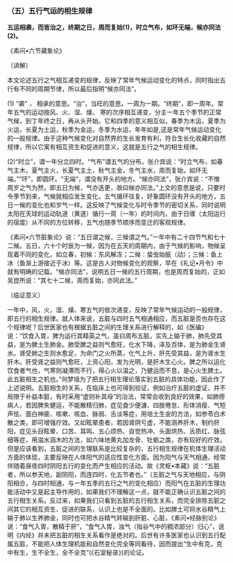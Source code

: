 ### （五）五行气运的相生规律

**五运相袭，而皆治之，终期之日，周而复始(1)，时立气布，如环无端，候亦同法(2)。**

​《素问•六节藏象论》

〔讲解〕

本文论述五行之气相互递变的规律，反映了常年气候运动变化的特点，同时指出五行有不同的周期节律，所以最后指明“候亦同法”。

(1) “袭” _，_ 相承的意思。“治”，当旺的意思。一周为一期。“终期”，即一周年。常年五气的运动按风、火、湿、燥、
寒的次序相互递变，分主一年五个季节的正常气候，到丁年终之日，再从头开始。它和四季的意义相互似，春季为木运，夏季为火运，长夏为土运，秋季为金运，冬季为水运，年年如是,这是常年气候运动变化的一般规律。由于这种气候变化对自然界的生长发育有利，符合生长化收藏的自然规律，所以它寓有相互资生和促进的意义，这就是五行之气的相生规律。

(2)“时立”，谓一年分立四时。“气布”谓五气的分布。张介宾说：“时立气布，如春气主木，夏气主火，长夏气主土，秋气主金，冬气主水，周而复始，如环无端。”“环”，即圆环。“无端”，谓没有开头的地方。“候亦同法”，张介宾说：“不惟周岁之气为然，即五日为候，气亦迭更，故曰候亦同法。”上文的意思是说，只要时令季节到来，气候就相应发生变化，五气循环往复，好象圆环没有开头的地方，五日一候的变化也和岁气一样。这反映了气候变化与时令季节的密切关系，同时说明太阳在天球的运动轨道（黄道）循行一周（一年）的时间内，由于日缠（太阳运行的宿度）从不同的方位转移，五气也随季节顺序而变迁的客观规律。

《素问•六节脏象论》说：“五日谓之候，三候谓之气。”一年中有二十四节气和七十二候。五日，六十个时辰为一候，因为在五天的周期内，由于气候的影响，物候呈现着不同的变化，如立春，初候：东风解冻；二候：蛰虫始振（动）；三候：鱼上冰（鱼渐上游接近于冰）等。这是古人对物候变化的观察，早在《礼记•月令》中就有明确的记载。“候亦同法”，说明五日一候的五行周期，也是周而复始的，正如吴崑所说：“其七十二候，周而复始，亦同此法。”

〔临证意义〕

一年中，风，火，湿、燥、寒五气的依次递变，反映了常年气候运动的一般规律，即五行的相生规律。就人体来说，五脏与四时五气相通相应，而五脏是否也存在这个规律呢？后世医家也有根据五脏之间的生理关系进行解释的，如《医碥》说：“饮食入胃，脾为运行其精英之气，虽曰周布五脏，实先上输于肺，肺先受其益，是为脾土生肺金。肺受脾之益则气愈旺，化水下降，泽及百体，是为肺金生肾水。肾受肺之生则水愈足，为命门之火所蒸，化气上升，肝先受其益，是为肾水生肝木。肝受肾之益则气愈旺，上资心阳，发为光明，是肝木生心火。脾之所以运化饮食者气也，气寒则凝滞而不行，得心火以温之，乃健运而不息，是心火生脾土。此五脏相生之机也。”何梦瑶为了把五行相生理论落实到五脏的具体功能，因此作了上述说明。五脏相生的关系，在临床上也可得到验证，例如治疗五脏的虚证，并不局限于补益本脏，有时采用“虚则补其母”的治法，常常会收到良好的效果，如肺痨病人，若因脾失健运，不能散精归肺，症见食少便溏、四肢倦怠、形体消瘦、气短声怯、面白神疲、咳嗽、咳血、脉弱、舌淡等症，用培土生金的方法，如参苓白术散之类，即可增强疗效。又如眩晕患者，若因肾阴亏虚，不能涵养肝木，制约肝阳，症见头目眩晕、口苦、耳鸣、五心烦热、自觉热冲、头面烘热、舌质红、脉弦细等症，用滋水涵木的方法，如六味地黄丸加龙骨、牡蛎之类，亦有较好的疗效。但是应该看到，五脏之间的生理联系是比较复杂的，五行相生规律在机体生理活动方面的体现，主要反映在人体阳气的适应性变化方面。因为阳气与天气相通，经常伴随着昼夜四时阴阳五行的变化而产生相应的活动。故《灵枢•本藏》说：“五脏者，所以参天地，副阴阳，而连四时，化五节者也。”（五脏之气与天地相应，与阴阳相合，与四时相通，与一年五季的五行之气的变化相应）而阳气在五脏的生理功能活动中又是起主导作用的，如果我们不理解这一点，就不能正确认识五脏之间的五行相生关系。反过来，如果我们只看到五脏的五行相生关系，而完全排除五脏之间其它的相互资生、促进的联系，认识上也是不全面的。比如脾土可将水谷精气上输于肺以生养肺金，同时也可把水谷精气转输到肝脏、心脏，《素问•经脉别论》说：“食气入胃，散精于肝”，“食气入胃，浊气（指谷气中的稠浓部分）归心”，说明《内经》并未把五脏的相生关系看作是绝对的。后世有许多医家也认识到五行配属五脏，不能把人体生理机能和自然变化完全等同看待，因而提出“生中有克，克中有生，生不全生，全不全克”(《石室秘录》)的论证。


